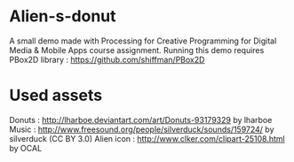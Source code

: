 Alien-s-donut
=============

A small demo made with Processing for Creative Programming for Digital Media &amp; Mobile Apps course assignment.
Running this demo requires PBox2D library : https://github.com/shiffman/PBox2D

Used assets
=============
Donuts : http://lharboe.deviantart.com/art/Donuts-93179329 by lharboe
Music : http://www.freesound.org/people/silverduck/sounds/159724/ by silverduck (CC BY 3.0)
Alien icon : http://www.clker.com/clipart-25108.html by OCAL